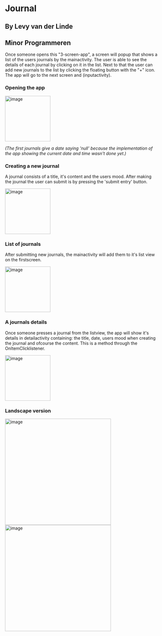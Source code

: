 # Journal
## By Levy van der Linde 
## Minor Programmeren

Once someone opens this "3-screen-app", a screen will popup that shows a list of the users journals by the mainactivity. 
The user is able to see the details of each journal by clicking on it in the list.
Next to that the user can add new journals to the list by clicking the floating button with the "+" icon. 
The app will go to the next screen and (inputactivity).

### Opening the app
<img width="150" alt="image" src="https://user-images.githubusercontent.com/47352487/58507290-b517fd00-8191-11e9-9a6f-c96c8c7567ef.png">

*(The first journals give a date saying 'null' because the implementation of the app showing the current date and time wasn't done yet.)*

### Creating a new journal
A journal consists of a title, it's content and the users mood. After making the journal the user can submit is by pressing the 'submit entry' button.

<img width="150" alt="image" src="https://user-images.githubusercontent.com/47352487/58507290-b517fd00-8191-11e9-9a6f-c96c8c7567ef.png">

### List of journals
After submitting new journals, the mainactivity will add them to it's list view on the firstscreen. 

<img width="150" alt="image" src="https://user-images.githubusercontent.com/47352487/58507290-b517fd00-8191-11e9-9a6f-c96c8c7567ef.png">

### A journals details
Once someone presses a journal from the listview, the app will show it's details in detailactivity containing: the title, date, users mood when creating the journal and ofcourse the content. This is a method through the OnItemClicklistener.

<img width="150" alt="image" src="https://user-images.githubusercontent.com/47352487/58507519-3c657080-8192-11e9-8e60-4d1f5786f05d.png">

### Landscape version

<img width="350" alt="image" src="https://user-images.githubusercontent.com/47352487/58509648-58b7dc00-8197-11e9-866c-03494269aba1.png">
<img width="350" alt="image" src="https://user-images.githubusercontent.com/47352487/58509869-dd0a5f00-8197-11e9-9a3d-8b8467efbde7.png">

